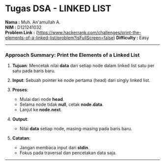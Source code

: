 # Tugas DSA - LINKED LIST

**Nama          :** Muh. An'amullah A.  
**NIM           :** D121241032  
**Problem Link  :** (https://www.hackerrank.com/challenges/print-the-elements-of-a-linked-list/problem?isFullScreen=false)
**Difficulty    :** Easy         

---

### **Approach Summary: Print the Elements of a Linked List**

1. **Tujuan**: Mencetak nilai **data** dari setiap node dalam linked list satu per satu pada baris baru.

2. **Input**: Sebuah pointer ke node pertama (head) dari singly linked list.

3. **Proses**:

   * Mulai dari node **head**.
   * Selama node tidak **null**, cetak **node.data**.
   * Lanjut ke **node.next**.

4. **Output**:

   * Nilai **data** setiap node, masing-masing pada baris baru.

5. **Catatan**:

   * Jangan membaca input dari **stdin**.
   * Fokus pada traversal dan pencetakan data saja.

---




